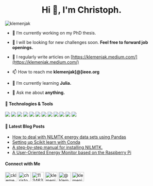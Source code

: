 <h1 align="center">Hi 👋, I'm Christoph.</h1>
<p align="left"> <img src="https://komarev.com/ghpvc/?username=klemenjak&label=Profile%20views&color=0e75b6&style=flat" alt="klemenjak" /> </p>

- 🔭 I’m currently working on my PhD thesis.

- 🚀 I will be looking for new challenges soon. **Feel free to forward job openings.**

- 📝 I regularly write articles on [https://klemenjak.medium.com/](https://klemenjak.medium.com/)

- 📫 How to reach me **klemenjak[@]ieee.org**

- 🌱 I’m currently learning **Julia.**

- 💬 Ask me about **anything.**



#### 🔧 Technologies & Tools

![](https://img.shields.io/badge/Code-C-informational?style=flat&logo=C&logoColor=white&color=0e75b6)
![](https://img.shields.io/badge/Code-Go-informational?style=flat&logo=GO&logoColor=white&color=0e75b6)
![](https://img.shields.io/badge/Code-Java-informational?style=flat&logo=Java&logoColor=white&color=0e75b6)
![](https://img.shields.io/badge/Code-Python-informational?style=flat&logo=Python&logoColor=white&color=0e75b6)
![](https://img.shields.io/badge/Code-R-informational?style=flat&logo=R&logoColor=white&color=0e75b6)
![](https://img.shields.io/badge/Code-SQL-informational?style=flat&logo=SQL&logoColor=white&color=0e75b6)
![](https://img.shields.io/badge/OS-Linux-informational?style=flat&logo=Linux&logoColor=white&color=0e75b6)
![](https://img.shields.io/badge/OS-macOS-informational?style=flat&logo=macOS&logoColor=white&color=0e75b6)
![](https://img.shields.io/badge/OS-Windows-informational?style=flat&logo=Windows&logoColor=white&color=0e75b6)
![](https://img.shields.io/badge/Tools-Docker-informational?style=flat&logo=Docker&logoColor=white&color=0e75b6)
![](https://img.shields.io/badge/Tools-MongoDB-informational?style=flat&logo=MongoDB&logoColor=white&color=0e75b6)
![](https://img.shields.io/badge/Tools-MySQL-informational?style=flat&logo=MySQL&logoColor=white&color=0e75b6)

#### 📕 Latest Blog Posts

<!-- BLOG-POST-LIST:START -->
- [How to deal with NILMTK energy data sets using Pandas](https://klemenjak.medium.com/how-to-deal-with-nilmtk-energy-data-sets-using-pandas-b43d7a1587f1?source=rss-26543efaa5c------2)
- [Setting up Scikit learn with Conda](https://klemenjak.medium.com/setting-up-scikit-learn-with-conda-89162cf8d9e9?source=rss-26543efaa5c------2)
- [A step-by-step manual for installing NILMTK.](https://klemenjak.medium.com/a-step-by-step-manual-for-installing-nilmtk-bff86e3aa418?source=rss-26543efaa5c------2)
- [A User-Oriented Energy Monitor based on the Raspberry Pi](https://klemenjak.medium.com/a-user-oriented-energy-monitor-based-on-the-raspberry-pi-b1fa93174cf0?source=rss-26543efaa5c------2)
<!-- BLOG-POST-LIST:END -->

#### Connect with Me

<p align="left">
<a href="https://twitter.com/cklemenjak" target="blank"><img align="center" src="https://cdn.jsdelivr.net/npm/simple-icons@3.0.1/icons/twitter.svg" alt="cklemenjak" height="30" width="40" /></a>
<a href="https://linkedin.com/in/christoph-klemenjak-861061b3" target="blank"><img align="center" src="https://cdn.jsdelivr.net/npm/simple-icons@3.0.1/icons/linkedin.svg" alt="christoph-klemenjak-861061b3" height="30" width="40" /></a>
<a href="https://stackoverflow.com/users/11346383" target="blank"><img align="center" src="https://cdn.jsdelivr.net/npm/simple-icons@3.0.1/icons/stackoverflow.svg" alt="11346383" height="30" width="40" /></a>
<a href="https://kaggle.com/klemenjak" target="blank"><img align="center" src="https://cdn.jsdelivr.net/npm/simple-icons@3.0.1/icons/kaggle.svg" alt="klemenjak" height="30" width="40" /></a>
<a href="https://medium.com/@klemenjak" target="blank"><img align="center" src="https://cdn.jsdelivr.net/npm/simple-icons@3.0.1/icons/medium.svg" alt="@klemenjak" height="30" width="40" /></a>
<a href="https://www.leetcode.com/klemenjak" target="blank"><img align="center" src="https://cdn.jsdelivr.net/npm/simple-icons@3.0.1/icons/leetcode.svg" alt="klemenjak" height="30" width="40" /></a>
</p>



<!--
#### &#x1f4c8; GitHub Stats
<a href="https://github.com/klemenjak/klemenjak">
  <img align="center" src="https://github-readme-stats.vercel.app/api/top-langs/?username=klemenjak&hide=java,html&title_color=ffffff&text_color=c9cacc&icon_color=2bbc8a&bg_color=1d1f21" />
</a>

<a href="https://github.com/klemenjak/klemenjak">
  <img align="center" src="https://github-readme-stats.vercel.app/api?username=klemenjak&show_icons=true&line_height=27&count_private=true&title_color=ffffff&text_color=c9cacc&icon_color=2bbc8a&bg_color=1d1f21" alt="Martin's GitHub Stats" />
</a>


**klemenjak/klemenjak** is a ✨ _special_ ✨ repository because its `README.md` (this file) appears on your GitHub profile.

Here are some ideas to get you started:

- 🔭 I’m currently working on ...
- 🌱 I’m currently learning ...
- 👯 I’m looking to collaborate on ...
- 🤔 I’m looking for help with ...
- 💬 Ask me about ...
- 📫 How to reach me: ...
- 😄 Pronouns: ...
- ⚡ Fun fact: ...
-->
